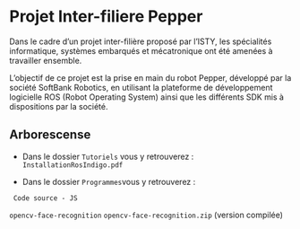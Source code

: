 # Projet Inter-filiere Pepper

Dans le cadre d’un projet inter-filière proposé par l’ISTY, les spécialités informatique, systèmes embarqués et mécatronique ont été amenées à travailler ensemble. 

L’objectif de ce projet est la prise en main du robot Pepper, développé par la société SoftBank Robotics, en utilisant la plateforme de développement logicielle ROS (Robot Operating System) ainsi que les différents SDK mis à dispositions par la société.

## Arborescense
- Dans le dossier  `Tutoriels` vous y retrouverez : 
  `InstallationRosIndigo.pdf` 
  
- Dans le dossier `Programmes`vous y retrouverez : 
```
 Code source - JS 
 ```
 `opencv-face-recognition` 
 `opencv-face-recognition.zip` (version compilée) 
